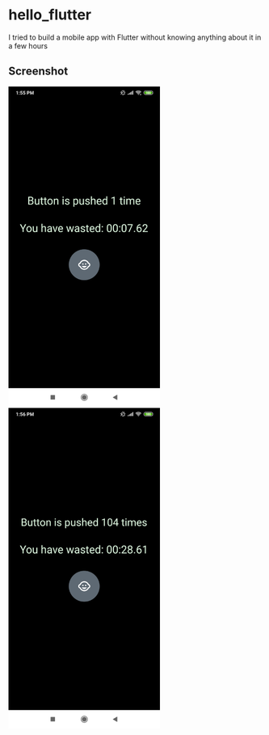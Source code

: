 # hello_flutter

I tried to build a mobile app with Flutter without knowing anything about it in a few hours

## Screenshot
<img src="screenshot/screenshot1.png" width="300px">
<img src="screenshot/screenshot2.png" width="300px">
